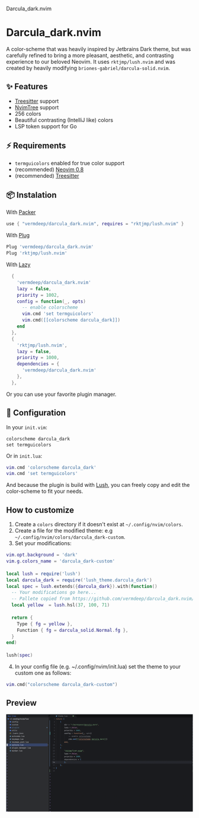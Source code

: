 Darcula_dark.nvim
# Darcula_dark.nvim
A color-scheme that was heavily inspired by Jetbrains Dark theme, but was carefully refined to bring a more pleasant, aesthetic, and contrasting experience to our beloved Neovim. It uses `rktjmp/lush.nvim` and was created by heavily modifying `briones-gabriel/darcula-solid.nvim`.

## ✨ Features
* [Treesitter](https://github.com/nvim-treesitter/nvim-treesitter) support
* [NvimTree](https://github.com/kyazdani42/nvim-tree.lua) support
* 256 colors
* Beautiful contrasting (IntelliJ like) colors
* LSP token support for Go

## ⚡ Requirements
* `termguicolors` enabled for true color support
* (recommended) [Neovim 0.8](https://github.com/neovim/neovim/releases)
* (recommended) [Treesitter](https://github.com/nvim-treesitter/nvim-treesitter)

## 📦 Instalation
With [Packer](https://github.com/wbthomason/packer.nvim)
```lua
use { "vermdeep/darcula_dark.nvim", requires = "rktjmp/lush.nvim" }
```
With [Plug](https://github.com/junegunn/vim-plug)
```lua
Plug 'vermdeep/darcula_dark.nvim'
Plug 'rktjmp/lush.nvim'
```

With [Lazy](https://github.com/folke/lazy.nvim)
```lua
  {
    'vermdeep/darcula_dark.nvim'
    lazy = false,
    priority = 1002,
    config = function(_, opts)
      -- enable colorscheme
      vim.cmd 'set termguicolors'
      vim.cmd([[colorscheme darcula_dark]])
    end
  },
  {
    'rktjmp/lush.nvim',
    lazy = false,
    priority = 1000,
    dependencies = {
      'vermdeep/darcula_dark.nvim'
    },
  },
```

Or you can use your favorite plugin manager.

## 🔧 Configuration
In your `init.vim`:
```vim
colorscheme darcula_dark
set termguicolors
```

Or in `init.lua`:
```lua
vim.cmd 'colorscheme darcula_dark'
vim.cmd 'set termguicolors'
```
And because the plugin is build with [Lush](https://github.com/rktjmp/lush.nvim), you can freely copy and edit the color-scheme to fit your needs.

## How to customize
1. Create a `colors` directory if it doesn't exist at `~/.config/nvim/colors`.
2. Create a file for the modified theme: e.g `~/.config/nvim/colors/darcula_dark-custom`.
3. Set your modifications:
```lua
vim.opt.background = 'dark'
vim.g.colors_name = 'darcula_dark-custom'

local lush = require('lush')
local darcula_dark = require('lush_theme.darcula_dark')
local spec = lush.extends({darcula_dark}).with(function()
  -- Your modifications go here...
  -- Pallete copied from https://github.com/vermdeep/darcula_dark.nvim/blob/main/lua/lush_theme/darcula_dark.lua
  local yellow  = lush.hsl(37, 100, 71)

  return {
    Type { fg = yellow },
    Function { fg = darcula_solid.Normal.fg },
  }
end)

lush(spec)
```
4. In your config file (e.g. ~/.config/nvim/init.lua) set the theme to your custom one as follows:
```lua
vim.cmd("colorscheme darcula_dark-custom")
```

## Preview
![darcula_dark](https://raw.githubusercontent.com/vermdeep/darcula_dark.nvim/main/resources/darcula_dark-example.png)
